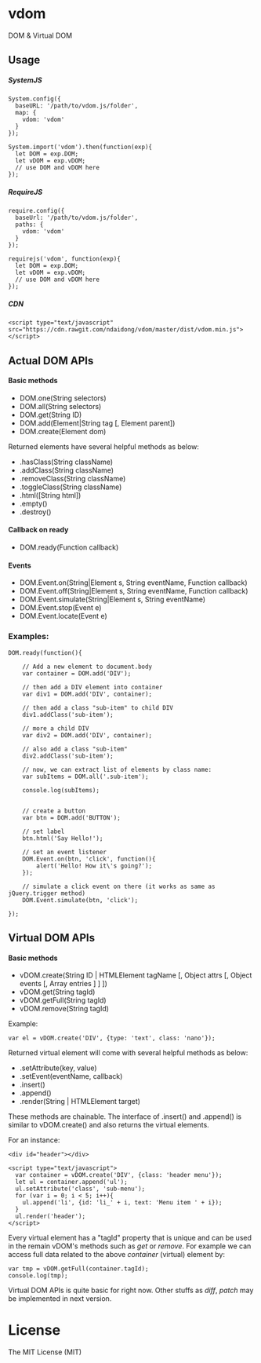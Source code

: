 # vdom
DOM &amp; Virtual DOM

## Usage


##### SystemJS

```
System.config({
  baseURL: '/path/to/vdom.js/folder',
  map: {
    vdom: 'vdom'
  }
});

System.import('vdom').then(function(exp){
  let DOM = exp.DOM;
  let vDOM = exp.vDOM;
  // use DOM and vDOM here
});
```

##### RequireJS

```
require.config({
  baseUrl: '/path/to/vdom.js/folder',
  paths: {
    vdom: 'vdom'
  }
});

requirejs('vdom', function(exp){
  let DOM = exp.DOM;
  let vDOM = exp.vDOM;
  // use DOM and vDOM here
});

```


##### CDN

```
<script type="text/javascript" src="https://cdn.rawgit.com/ndaidong/vdom/master/dist/vdom.min.js"></script>
```

## Actual DOM APIs

#### Basic methods

 - DOM.one(String selectors)
 - DOM.all(String selectors)
 - DOM.get(String ID)
 - DOM.add(Element|String tag [, Element parent])
 - DOM.create(Element dom)

Returned elements have several helpful methods as below:

 - .hasClass(String className)
 - .addClass(String className)
 - .removeClass(String  className)
 - .toggleClass(String  className)
 - .html([String html])
 - .empty()
 - .destroy()

#### Callback on ready

 - DOM.ready(Function callback)

#### Events

- DOM.Event.on(String|Element s, String eventName, Function callback)
- DOM.Event.off(String|Element s, String eventName, Function callback)
- DOM.Event.simulate(String|Element s, String eventName)
- DOM.Event.stop(Event e)
- DOM.Event.locate(Event e)


### Examples:


```
DOM.ready(function(){

    // Add a new element to document.body
    var container = DOM.add('DIV');

    // then add a DIV element into container
    var div1 = DOM.add('DIV', container);

    // then add a class "sub-item" to child DIV
    div1.addClass('sub-item');

    // more a child DIV
    var div2 = DOM.add('DIV', container);

    // also add a class "sub-item"
    div2.addClass('sub-item');

    // now, we can extract list of elements by class name:
    var subItems = DOM.all('.sub-item');

    console.log(subItems);


    // create a button
    var btn = DOM.add('BUTTON');

    // set label
    btn.html('Say Hello!');

    // set an event listener
    DOM.Event.on(btn, 'click', function(){
        alert('Hello! How it\'s going?');
    });

    // simulate a click event on there (it works as same as jQuery.trigger method)
    DOM.Event.simulate(btn, 'click');

});
```


## Virtual DOM APIs

#### Basic methods

 - vDOM.create(String ID | HTMLElement tagName [, Object attrs [, Object events [, Array entries ] ] ])
 - vDOM.get(String tagId)
 - vDOM.getFull(String tagId)
 - vDOM.remove(String tagId)

Example:

```
var el = vDOM.create('DIV', {type: 'text', class: 'nano'});
```

Returned virtual element will come with several helpful methods as below:

 - .setAttribute(key, value)
 - .setEvent(eventName, callback)
 - .insert()
 - .append()
 - .render(String | HTMLElement target)

These methods are chainable. The interface of .insert() and .append() is similar to vDOM.create() and also returns the virtual elements.

For an instance:

```
<div id="header"></div>

<script type="text/javascript">
  var container = vDOM.create('DIV', {class: 'header menu'});
  let ul = container.append('ul');
  ul.setAttribute('class', 'sub-menu');
  for (var i = 0; i < 5; i++){
    ul.append('li', {id: 'li_' + i, text: 'Menu item ' + i});
  }
  ul.render('header');
</script>
```

Every virtual element has a "tagId" property that is unique and can be used in the remain vDOM's methods such as *get* or *remove*. For example we can access full data related to the above *container* (virtual) element by:

```
var tmp = vDOM.getFull(container.tagId);
console.log(tmp);
```

Virtual DOM APIs is quite basic for right now. Other stuffs as *diff*, *patch* may be implemented in next version.


# License

The MIT License (MIT)
